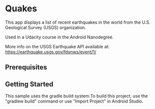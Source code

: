 # Quakes
This app displays a list of recent earthquakes in the world from the U.S. Geological Survey (USGS) organization.

Used in a Udacity course in the Android Nanodegree.

More info on the USGS Earthquake API available at: https://earthquake.usgs.gov/fdsnws/event/1/
## Prerequisites

## Getting Started
This sample uses the gradle build system.To build this project, use the "gradlew build" command or use "Import Project" in Android Studio.
